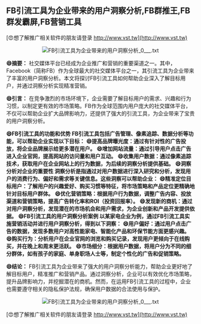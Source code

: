 ## **FB引流工具为企业带来的用户洞察分析,FB群推王,FB群发霸屏,FB营销工具**

[😍想了解推广相关软件的朋友请登录 http://www.vst.tw](http://www.vst.tw)

 <center><img src="https://vst.tw/MP4/tuiguang/png/1.png" alt="FB引流工具为企业带来的用户洞察分析_0___.txt"></center>

**😄摘要：**
社交媒体平台已经成为企业推广和营销的重要渠道之一。其中，Facebook（简称FB）作为全球最大的社交媒体平台之一，其引流工具为企业带来了丰富的用户洞察分析。本文将探讨FB引流工具如何帮助企业深入了解目标用户，并通过洞察分析实现精准营销。

**😄引言：**
在竞争激烈的市场环境下，企业需要了解目标用户的需求、兴趣和行为习惯，以制定更有效的市场策略。FB作为全球范围内用户庞大的社交媒体平台，不仅可以帮助企业扩大品牌影响力，还提供了强大的引流工具，为企业带来了宝贵的用户洞察分析。

**😄FB引流工具的功能和优势 FB引流工具包括广告管理、像素追踪、数据分析等功能，可以帮助企业实现以下目标：**
**😄提高品牌曝光度：通过有针对性的广告投放，将企业品牌展示给更多潜在用户。**
**😄增加网站流量：通过引导用户点击广告进入企业官网，提高网站的访问量和用户互动。**
**😄收集用户数据：通过像素追踪技术，获取用户在企业网站上的行为数据，为后续的洞察分析提供基础。**
**😄洞察分析对企业的重要性 洞察分析是指通过对用户数据进行深入研究和分析，发现用户的消费行为、偏好和需求等关键信息。这些洞察可以帮助企业：**
**😄精准定位目标用户：了解用户的兴趣爱好、购买习惯等特征，将市场策略和产品定位更精确地针对目标用户群体。**
**😄优化营销策略：根据用户行为数据，调整广告内容、投放渠道和营销策略，提高广告转化率和ROI（投资回报率）。**
**😄发现新的商机：通过对用户洞察分析，发现潜在的市场机会和用户需求，为企业创新和产品开发提供依据。**
**😄FB引流工具的用户洞察分析案例 以某家电企业为例，通过FB引流工具实施营销活动并进行用户洞察分析，得到以下洞察：**
**😄用户偏好：通过用户点击广告的数据，发现多数用户对高性能家电、智能化产品和环保节能方面更感兴趣。**
**😄购买行为：分析用户在企业官网的浏览和购买记录，发现用户更倾向于在线购买，并在晚上和周末更活跃。**
**😄市场细分：根据用户数据，将用户分为不同的细分群体，如有孩子的家庭、单身职场人士等，制定个性化的广告和促销策略。**

**😄结论：**
FB引流工具为企业带来了强大的用户洞察分析能力，帮助企业更好地了解目标用户，精准推广和营销产品。通过洞察分析，企业可以有效优化市场策略，提升品牌影响力，并挖掘潜在的商机。然而，在运用FB引流工具的过程中，企业也需要遵守相关的隐私保护法规，确保用户数据的合法使用与保护。

 <center><img src="https://vst.tw/MP4/tuiguang/png/3.png" alt="FB引流工具为企业带来的用户洞察分析_0___.txt"></center>

[😍想了解推广相关软件的朋友请登录 http://www.vst.tw](http://www.vst.tw)



